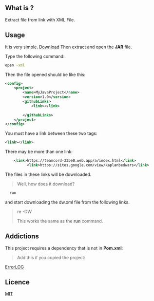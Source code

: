 ## What is ?

Extract file from link with XML File.


## Usage

It is very simple. [Download](https://github.com/KaplanBedwars/GitDW_/releases/tag/v.1.0.1ALPHA) Then extract and open the **JAR** file.

Type the following command:

```cmd
open -xml 
```
Then the file opened should be like this:

```xml
<config>
    <project>
        <name>MyJavaProject</name>
        <version>1.0</version>
        <githubLinks>
            <link></link>
            
        </githubLinks>
    </project>
</config>

```
You must have a link between these two tags:
```xml
<link></link> 
```
  There may be more than one link:
  ```xml
      <link>https://teamcord-33be0.web.app/a/index.html</link>
            <link>https://sites.google.com/view/kaplanbedwars</link>

```

The files in these links will be downloaded.
>Well, how does it download?
```cmd
  run

```

and start downloading the dw.xml file from the following links.


>re -DW 
>
> This works the same as the **run** command.
>
>
## Addictions

This project requires a dependency that is not in **Pom.xml**:
>Add this if you copied the project:

[ErrorLOG](https://github.com/KaplanBedwars/Better-error-message)

  
## Licence

[MIT](https://choosealicense.com/licenses/mit/)

  
